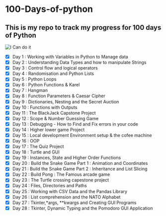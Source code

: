 # 100-Days-of-python

## This is my repo to track my progress for 100 days of Python

![I Can do it](https://as1.ftcdn.net/v2/jpg/01/31/63/02/1000_F_131630292_suksNJucEZyQKh8rsDXBR4wfNwUDpiDY.jpg)

- [X] Day 1   : Working with Variables in Python to Manage data
- [X] Day 2   : Understanding Data Types and how to manipulate Strings
- [X] Day 3   : Control flow and logical operators
- [X] Day 4   : Randomisation and Python Lists
- [X] Day 5   : Python Loops
- [X] Day 6   : Python Functions & Karel
- [X] Day 7   : Hangman
- [X] Day 8   : Function Parameters & Caesar Cipher
- [X] Day 9   : Dictionaries, Nesting and the Secret Auction
- [X] Day 10  : Functions with Outputs
- [X] Day 11  : The BlackJack Capstone Project
- [X] Day 12  : Scope & Number Guessing Game
- [X] Day 13  : Debugging - How to Find and Fix errors in your code
- [X] Day 14  : Higher lower game Project
- [X] Day 15  : Local development Environment setup & the cofee machine
- [X] Day 16  : OOP
- [X] Day 17  : The Quiz Project
- [X] Day 18  : Turtle and GUI
- [X] Day 19  : Instances, State and Higher Order Functions
- [X] Day 20  : Build the Snake Game Part 1 : Animation and Coordinates
- [X] Day 21  : Build the Snake Game Part 2 : Inheritance and List Slicing
- [X] Day 22  : Build Pong : The Famous arcade game
- [X] Day 23  : The Turtle crossing capestone project
- [X] Day 24  : Files, Directories and Paths
- [X] Day 25  : Working with CSV Data and the Pandas Library
- [X] Day 26  : List comprehension and the NATO Alphabet
- [X] Day 27  : Tkinter,*args, **kwargs and Creating GUI Programs
- [X] Day 28  : Tkinter, Dynamic Typing and the Pomodoro GUI Application
